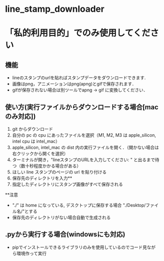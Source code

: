 # line_stamp_downloader
# 「私的利用目的」でのみ使用してください
## 機能
- lineのスタンプのurlを貼ればスタンプデータをダウンロードできます.
- 画像はpng，アニメーションはpng(apng)とgifで保存されます．
- gifが保存されない場合は別ツールでapng -> gif に変換してください．


## 使い方(実行ファイルからダウンロードする場合[macのみ対応])
1. git からダウンロード
2. 自分の pc の cpu にあったファイルを選択（M1, M2, M3 は apple_silicon, intel cpu は intel_mac） 
3. apple_silicon, intel_mac の dist 内の実行ファイルを開く．（開かない場合は右クリックから開くを選択）
4. ターミナルが開き，"lineスタンプのURLを入力してください: " と出るまで待つ（数十秒程度かかる場合がある）
5. ほしい line スタンプのページの url を貼り付ける
6. 保存先のディレクトリを入力**
7. 指定したディレクトリにスタンプ画像がすべて保存される




**注意
- "./" は home になっている, デスクトップに保存する場合 "./Desktop/ファイル名/"とする
- 保存先のディレクトリがない場合自動で生成される

## .pyから実行する場合(windowsにも対応)
- pipでインストールできるライブラリのみを使用しているのでコード見ながら環境作って実行
